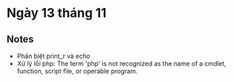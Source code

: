# Ngày 13 tháng 11
## Notes
- Phân biệt print_r và echo
- Xử lý lỗi php: The term 'php' is not recognized as the name of a cmdlet, function, script file, or operable program. 

